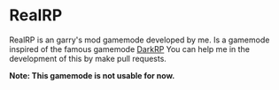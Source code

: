 # RealRP

RealRP is an garry's mod gamemode developed by me. Is a gamemode inspired of the famous gamemode [DarkRP](https://github.com/FPtje/DarkRP/) You can help me in the development of this by make pull requests.

**Note: This gamemode is not usable for now.**
